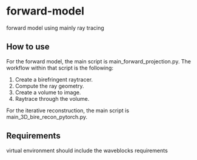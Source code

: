# forward-model
forward model using mainly ray tracing

## How to use
For the forward model, the main script is main_forward_projection.py. The workflow within that script is the following:

1. Create a birefringent raytracer.
2. Compute the ray geometry.
3. Create a volume to image.
3. Raytrace through the volume.

For the iterative reconstruction, the main script is main_3D_bire_recon_pytorch.py.

## Requirements
virtual environment should include the waveblocks requirements